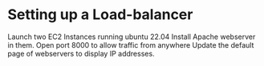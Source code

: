 # Setting up a Load-balancer

Launch two EC2 Instances running ubuntu 22.04 
Install Apache webserver in them.
Open port 8000 to allow traffic from anywhere
Update the default page of webservers to display IP addresses.

